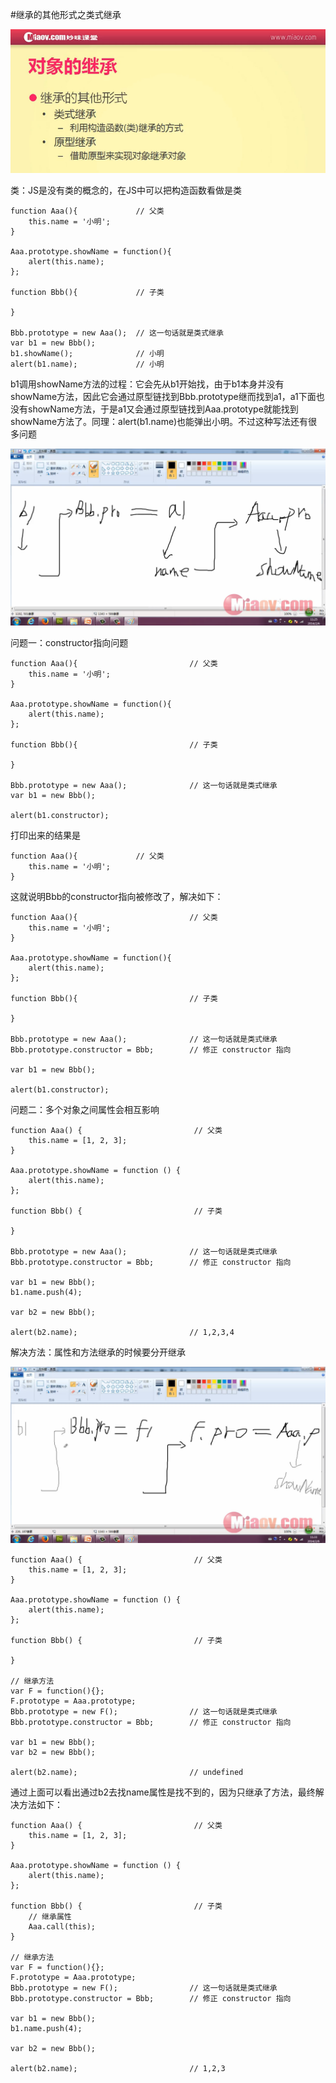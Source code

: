 #继承的其他形式之类式继承

![](image/screenshot_1495466219598.png)

类：JS是没有类的概念的，在JS中可以把构造函数看做是类
```
function Aaa(){             // 父类
    this.name = '小明';
}

Aaa.prototype.showName = function(){
    alert(this.name);
};

function Bbb(){             // 子类

}

Bbb.prototype = new Aaa();  // 这一句话就是类式继承
var b1 = new Bbb();
b1.showName();              // 小明
alert(b1.name);             // 小明
```

b1调用showName方法的过程：它会先从b1开始找，由于b1本身并没有showName方法，因此它会通过原型链找到Bbb.prototype继而找到a1，a1下面也没有showName方法，于是a1又会通过原型链找到Aaa.prototype就能找到showName方法了。同理：alert(b1.name)也能弹出小明。不过这种写法还有很多问题

![](image/screenshot_1495467321503.png)

问题一：constructor指向问题
```
function Aaa(){                         // 父类
    this.name = '小明';
}

Aaa.prototype.showName = function(){
    alert(this.name);
};

function Bbb(){                         // 子类

}

Bbb.prototype = new Aaa();              // 这一句话就是类式继承
var b1 = new Bbb();

alert(b1.constructor);
```
打印出来的结果是
```
function Aaa(){             // 父类
    this.name = '小明';
}
```
这就说明Bbb的constructor指向被修改了，解决如下：
```
function Aaa(){                         // 父类
    this.name = '小明';
}

Aaa.prototype.showName = function(){
    alert(this.name);
};

function Bbb(){                         // 子类

}

Bbb.prototype = new Aaa();              // 这一句话就是类式继承
Bbb.prototype.constructor = Bbb;        // 修正 constructor 指向

var b1 = new Bbb();

alert(b1.constructor);
```

问题二：多个对象之间属性会相互影响
```
function Aaa() {                         // 父类
    this.name = [1, 2, 3];
}

Aaa.prototype.showName = function () {
    alert(this.name);
};

function Bbb() {                         // 子类

}

Bbb.prototype = new Aaa();              // 这一句话就是类式继承
Bbb.prototype.constructor = Bbb;        // 修正 constructor 指向

var b1 = new Bbb();
b1.name.push(4);

var b2 = new Bbb();

alert(b2.name);                         // 1,2,3,4
```

解决方法：属性和方法继承的时候要分开继承

![](image/screenshot_1495553758616.png)

```
function Aaa() {                         // 父类
    this.name = [1, 2, 3];
}

Aaa.prototype.showName = function () {
    alert(this.name);
};

function Bbb() {                         // 子类

}

// 继承方法
var F = function(){};
F.prototype = Aaa.prototype;
Bbb.prototype = new F();                // 这一句话就是类式继承
Bbb.prototype.constructor = Bbb;        // 修正 constructor 指向

var b1 = new Bbb();
var b2 = new Bbb();

alert(b2.name);                         // undefined
```
通过上面可以看出通过b2去找name属性是找不到的，因为只继承了方法，最终解决方法如下：
```
function Aaa() {                         // 父类
    this.name = [1, 2, 3];
}

Aaa.prototype.showName = function () {
    alert(this.name);
};

function Bbb() {                         // 子类
    // 继承属性
    Aaa.call(this);
}

// 继承方法
var F = function(){};
F.prototype = Aaa.prototype;
Bbb.prototype = new F();                // 这一句话就是类式继承
Bbb.prototype.constructor = Bbb;        // 修正 constructor 指向

var b1 = new Bbb();
b1.name.push(4);

var b2 = new Bbb();

alert(b2.name);                         // 1,2,3
```


